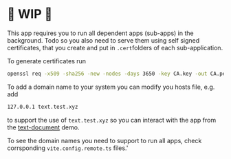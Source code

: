 # 🚧 WIP 🚧

This app requires you to run all dependent apps (sub-apps) in the background. Todo so you also need to serve them using self signed certificates, that you create and put in `.cert`folders of each sub-application.

To generate certificates run 

```sh
openssl req -x509 -sha256 -new -nodes -days 3650 -key CA.key -out CA.pem
```

To add a domain name to your system you can modify you hosts file, e.g. add 

```sh
127.0.0.1 text.test.xyz
```

to support the use of `text.test.xyz` so you can interact with the app from the [text-document](./../text-document/) demo.

To see the domain names you need to support to run all apps, check corrsponding `vite.config.remote.ts` files.'


